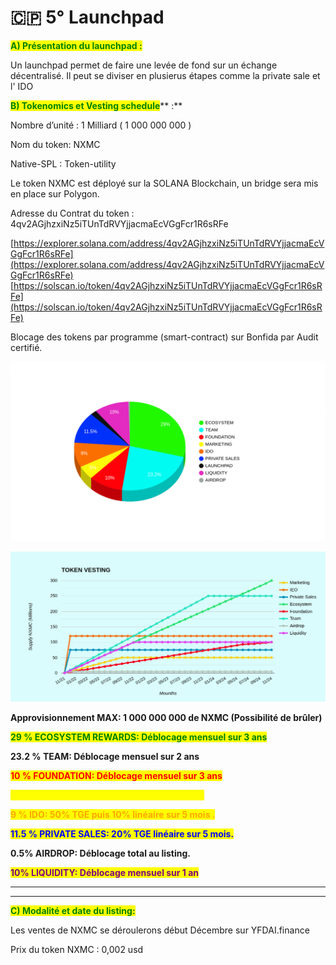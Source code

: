 # 🇨🇵 5° Launchpad

<mark style="color:green;">**A) Présentation du launchpad :**</mark>

Un launchpad permet de faire une levée de fond sur un échange décentralisé. Il peut se diviser en plusierus étapes comme la private sale et l' IDO

<mark style="color:green;">**B) Tokenomics et Vesting schedule**</mark>** :**

Nombre d’unité : 1 Milliard ( 1 000 000 000 )

Nom du token: NXMC

Native-SPL : Token-utility

Le token NXMC est déployé sur la SOLANA Blockchain, un bridge sera mis en place sur Polygon.

Adresse du Contrat  du token :\
4qv2AGjhzxiNz5iTUnTdRVYjjacmaEcVGgFcr1R6sRFe

[https://explorer.solana.com/address/4qv2AGjhzxiNz5iTUnTdRVYjjacmaEcVGgFcr1R6sRFe](https://explorer.solana.com/address/4qv2AGjhzxiNz5iTUnTdRVYjjacmaEcVGgFcr1R6sRFe)                    [https://solscan.io/token/4qv2AGjhzxiNz5iTUnTdRVYjjacmaEcVGgFcr1R6sRFe](https://solscan.io/token/4qv2AGjhzxiNz5iTUnTdRVYjjacmaEcVGgFcr1R6sRFe)

Blocage des tokens par programme (smart-contract) sur Bonfida par Audit certifié.

![](.gitbook/assets/donutchart2.png)

![](<.gitbook/assets/Supply NXMCturquoise.png>)

**Approvisionnement MAX: 1 000 000 000 de NXMC (Possibilité de  brûler)**

<mark style="color:green;">**29 % ECOSYSTEM REWARDS: Déblocage mensuel sur 3 ans**</mark>

**23.2 % TEAM: Déblocage mensuel sur 2 ans**

<mark style="color:red;">**10 % FOUNDATION: Déblocage mensuel sur 3 ans**</mark>

<mark style="color:yellow;">**5% MARKETING: Déblocage mensuel sur 1 an**</mark>

<mark style="color:orange;">**9 % IDO: 50% TGE puis 10% linéaire sur 5 mois .**</mark>

<mark style="color:blue;">**11.5 % PRIVATE SALES: 20% TGE linéaire sur 5 mois.**</mark>

**0.5% AIRDROP: Déblocage total au listing.**

<mark style="color:purple;">**10% LIQUIDITY: Déblocage mensuel sur 1 an**</mark>

****

****

<mark style="color:green;">**C) Modalité et date du listing:**</mark>

Les ventes de NXMC se déroulerons début Décembre sur YFDAI.finance

Prix du token NXMC : 0,002 usd



